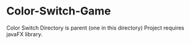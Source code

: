 # Color-Switch-Game
Color Switch Directory is parent (one in this directory)
Project requires javaFX library.

